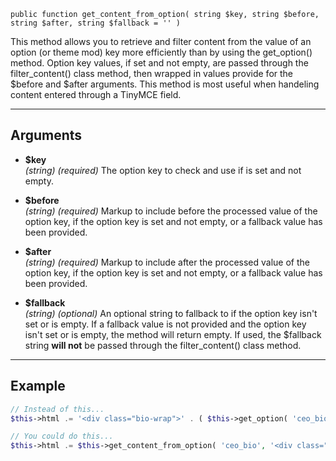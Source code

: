 `public function get_content_from_option( string $key, string $before, string $after, string $fallback = '' )`

This method allows you to retrieve and filter content from the value of an option (or theme mod) key more efficiently than by using the get_option() method. Option key values, if set and not empty, are passed through the filter_content() class method, then wrapped in values provide for the $before and $after arguments. This method is most useful when handeling content entered through a TinyMCE field.

***

## Arguments

- **$key**  
_(string)_ _(required)_ The option key to check and use if is set and not empty.  
  
- **$before**  
_(string)_ _(required)_ Markup to include before the processed value of the option key, if the option key is set and not empty, or a fallback value has been provided.  
  
- **$after**  
_(string)_ _(required)_ Markup to include after the processed value of the option key, if the option key is set and not empty, or a fallback value has been provided.  
  
- **$fallback**  
_(string)_ _(optional)_ An optional string to fallback to if the option key isn't set or is empty. If a fallback value is not provided and the option key isn't set or is empty, the method will return empty. If used, the $fallback string **will not** be passed through the filter_content() class method.
  
***

## Example

```php
// Instead of this...
$this->html .= '<div class="bio-wrap">' . ( $this->get_option( 'ceo_bio' ) ? $this->filter_content( this->get_option( 'ceo_bio' ) ) : '<p>Coming Soon</p>' ) . '</div>';

// You could do this...
$this->html .= $this->get_content_from_option( 'ceo_bio', '<div class="bio-wrap">', '</div>', '<p>Coming Soon</p>' );
```